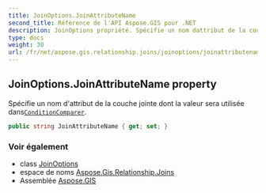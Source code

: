 ```yaml
---
title: JoinOptions.JoinAttributeName
second_title: Référence de l'API Aspose.GIS pour .NET
description: JoinOptions propriété. Spécifie un nom dattribut de la couche jointe dont la valeur sera utilisée dansConditionComparer.
type: docs
weight: 30
url: /fr/net/aspose.gis.relationship.joins/joinoptions/joinattributename/
---
```

## JoinOptions.JoinAttributeName property

Spécifie un nom d'attribut de la couche jointe dont la valeur sera utilisée dans[`ConditionComparer`](../conditioncomparer/).

```csharp
public string JoinAttributeName { get; set; }
```

### Voir également

* class [JoinOptions](../)
* espace de noms [Aspose.Gis.Relationship.Joins](../../joinoptions/)
* Assemblée [Aspose.GIS](../../../)


